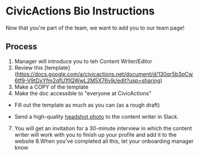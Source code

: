 # CivicActions Bio Instructions

Now that you're part of the team, we want to add you to our team page!

## Process

1. Manager will introduce you to teh Content Writer/Editor
2. Review this [template] (https://docs.google.com/a/civicactions.net/document/d/130qr5b3pCw6tf9-V9tDxYfm2qfU1flQWwL2M5X76yIk/edit?usp=sharing)
 3.    Make a COPY of the template
4.    Make the doc accessible to "everyone at CivicActions"
*  Fill out the template as much as you can (as a rough draft)
-   Send a high-quality [headshot photo](https://docs.google.com/document/d/1i1YILM5ncb376vUnVjWI_nICd1NKJM1r3ETYPreXAb8/edit) to the content writer in Slack.
7.   You will get an invitation for a 30-minute interview in which the content writer will work with you to finish up your profile and add it to the website
8.When you've completed all this, let your onboarding manager know

